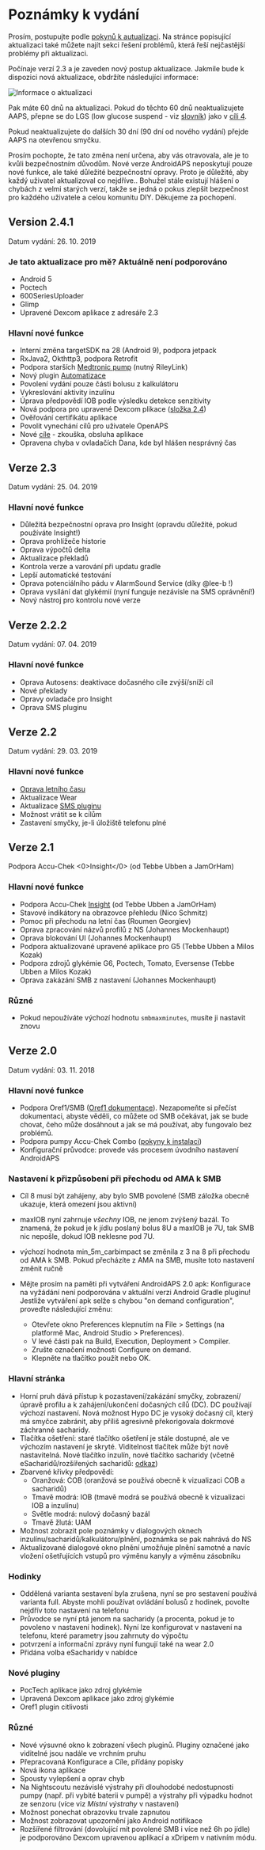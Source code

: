 # Poznámky k vydání

Prosím, postupujte podle [pokynů k autualizaci](../Installing-AndroidAPS/Update-to-new-version.md). Na stránce popisující aktualizaci také můžete najít sekci řešení problémů, která řeší nejčastější problémy při aktualizaci.

Počínaje verzí 2.3 a je zaveden nový postup aktualizace. Jakmile bude k dispozici nová aktualizace, obdržíte následující informace:

![Informace o aktualizaci](../images/AAPS_LoopDisable90days.png)

Pak máte 60 dnů na aktualizaci. Pokud do těchto 60 dnů neaktualizujete AAPS, přepne se do LGS (low glucose suspend - viz [slovník](../Getting-Started/Glossary.md)) jako v [cíli 4](../Usage/Objectives.md).

Pokud neaktualizujete do dalších 30 dní (90 dní od nového vydání) přejde AAPS na otevřenou smyčku.

Prosím pochopte, že tato změna není určena, aby vás otravovala, ale je to kvůli bezpečnostním důvodům. Nové verze AndroidAPS neposkytují pouze nové funkce, ale také důležité bezpečnostní opravy. Proto je důležité, aby každý uživatel aktualizoval co nejdříve.. Bohužel stále existují hlášení o chybách z velmi starých verzí, takže se jedná o pokus zlepšit bezpečnost pro každého uživatele a celou komunitu DIY. Děkujeme za pochopení.

## Version 2.4.1

Datum vydání: 26. 10. 2019

### Je tato aktualizace pro mě? Aktuálně není podporováno

* Android 5
* Poctech
* 600SeriesUploader
* Glimp
* Upravené Dexcom aplikace z adresáře 2.3

### Hlavní nové funkce

* Interní změna targetSDK na 28 (Android 9), podpora jetpack
* RxJava2, Okthttp3, podpora Retrofit
* Podpora starších [Medtronic pump](../Configuration/MedtronicPump.md) (nutný RileyLink)
* Nový plugin [Automatizace](../Usage/Automation.rst)
* Povolení vydání pouze části bolusu z kalkulátoru
* Vykreslování aktivity inzulínu
* Úprava předpovědí IOB podle výsledku detekce senzitivity
* Nová podpora pro upravené Dexcom plikace ([složka 2.4](https://github.com/dexcomapp/dexcomapp/tree/master/2.4))
* Ověřování certifikátu aplikace
* Povolit vynechání cílů pro uživatele OpenAPS
* Nové [cíle](../Usage/Objectives2019.rst) - zkouška, obsluha aplikace
* Opravena chyba v ovladačích Dana, kde byl hlášen nesprávný čas

## Verze 2.3

Datum vydání: 25. 04. 2019

### Hlavní nové funkce

* Důležitá bezpečnostní oprava pro Insight (opravdu důležité, pokud používáte Insight!)
* Oprava prohlížeče historie
* Oprava výpočtů delta
* Aktualizace překladů
* Kontrola verze a varování při updatu gradle
* Lepší automatické testování
* Oprava potenciálního pádu v AlarmSound Service (díky @lee-b !)
* Oprava vysílání dat glykémií (nyní funguje nezávisle na SMS oprávnění!)
* Nový nástroj pro kontrolu nové verze

## Verze 2.2.2

Datum vydání: 07. 04. 2019

### Hlavní nové funkce

* Oprava Autosens: deaktivace dočasného cíle zvýší/sníží cíl
* Nové překlady
* Opravy ovladače pro Insight
* Oprava SMS pluginu

## Verze 2.2

Datum vydání: 29. 03. 2019

### Hlavní nové funkce

* [Oprava letního času](../Usage/Timezone-traveling#time-adjustment-daylight-savings-time-dst)
* Aktualizace Wear
* Aktualizace [SMS pluginu](../Usage/SMS-Commands.md)
* Možnost vrátit se k cílům
* Zastavení smyčky, je-li úložiště telefonu plné

## Verze 2.1

Podpora Accu-Chek <0>Insight</0> (od Tebbe Ubben a JamOrHam)

### Hlavní nové funkce

* Podpora Accu-Chek [Insight](../Configuration/Accu-Chek-Insight-Pump.md) (od Tebbe Ubben a JamOrHam)
* Stavové indikátory na obrazovce přehledu (Nico Schmitz)
* Pomoc při přechodu na letní čas (Roumen Georgiev)
* Oprava zpracování názvů profilů z NS (Johannes Mockenhaupt)
* Oprava blokování UI (Johannes Mockenhaupt)
* Podpora aktualizované upravené aplikace pro G5 (Tebbe Ubben a Milos Kozak)
* Podpora zdrojů glykémie G6, Poctech, Tomato, Eversense (Tebbe Ubben a Milos Kozak)
* Oprava zakázání SMB z nastavení (Johannes Mockenhaupt)

### Různé

* Pokud nepoužíváte výchozí hodnotu `smbmaxminutes`, musíte ji nastavit znovu

## Verze 2.0

Datum vydání: 03. 11. 2018

### Hlavní nové funkce

* Podpora Oref1/SMB ([Oref1 dokumentace](https://openaps.readthedocs.io/en/latest/docs/Customize-Iterate/oref1.html)). Nezapomeňte si přečíst dokumentaci, abyste věděli, co můžete od SMB očekávat, jak se bude chovat, čeho může dosáhnout a jak se má používat, aby fungovalo bez problémů.
* Podpora pumpy Accu-Chek Combo ([pokyny k instalaci](../Configuration/Accu-Chek-Combo-Pump.md))
* Konfigurační průvodce: provede vás procesem úvodního nastavení AndroidAPS

### Nastavení k přizpůsobení při přechodu od AMA k SMB

* Cíl 8 musí být zahájeny, aby bylo SMB povolené (SMB záložka obecně ukazuje, která omezení jsou aktivní)
* maxIOB nyní zahrnuje *všechny* IOB, ne jenom zvýšený bazál. To znamená, že pokud je k jídlu poslaný bolus 8U a maxIOB je 7U, tak SMB nic nepošle, dokud IOB neklesne pod 7U.
* výchozí hodnota min_5m_carbimpact se změnila z 3 na 8 při přechodu od AMA k SMB. Pokud přecházíte z AMA na SMB, musíte toto nastavení změnit ručně
* Mějte prosím na paměti při vytváření AndroidAPS 2.0 apk: Konfigurace na vyžádání není podporována v aktuální verzi Android Gradle pluginu! Jestliže vytváření apk selže s chybou "on demand configuration", proveďte následující změnu:
  
  * Otevřete okno Preferences klepnutím na File > Settings (na platformě Mac, Android Studio > Preferences).
  * V levé části pak na Build, Execution, Deployment > Compiler.
  * Zrušte označení možnosti Configure on demand.
  * Klepněte na tlačítko použít nebo OK.

### Hlavní stránka

* Horní pruh dává přístup k pozastavení/zakázání smyčky, zobrazení/úpravě profilu a k zahájení/ukončení dočasných cílů (DC). DC používají výchozí nastavení. Nová možnost Hypo DC je vysoký dočasný cíl, který má smyčce zabránit, aby příliš agresivně překorigovala dokrmové záchranné sacharidy.
* Tlačítka ošetření: staré tlačítko ošetření je stále dostupné, ale ve výchozím nastavení je skryté. Viditelnost tlačítek může být nově nastavitelná. Nové tlačítko inzulín, nové tlačítko sacharidy (včetně eSacharidů/rozšířených sacharidů: [odkaz](../Usage/Extended-Carbs.md))
* Zbarvené křivky předpovědí: 
  * Oranžová: COB (oranžová se používá obecně k vizualizaci COB a sacharidů)
  * Tmavě modrá: IOB (tmavě modrá se používá obecně k vizualizaci IOB a inzulínu)
  * Světle modrá: nulový dočasný bazál
  * Tmavě žlutá: UAM
* Možnost zobrazit pole poznámky v dialogových oknech inzulínu/sacharidů/kalkulátoru/plnění, poznámka se pak nahrává do NS
* Aktualizované dialogové okno plnění umožňuje plnění samotné a navíc vložení ošetřujících vstupů pro výměnu kanyly a výměnu zásobníku

### Hodinky

* Oddělená varianta sestavení byla zrušena, nyní se pro sestavení používá varianta full. Abyste mohli používat ovládání bolusů z hodinek, povolte nejdřív toto nastavení na telefonu
* Průvodce se nyní ptá jenom na sacharidy (a procenta, pokud je to povoleno v nastavení hodinek). Nyní lze konfigurovat v nastavení na telefonu, které parametry jsou zahrnuty do výpočtu
* potvrzení a informační zprávy nyní fungují také na wear 2.0
* Přidána volba eSacharidy v nabídce

### Nové pluginy

* PocTech aplikace jako zdroj glykémie
* Upravená Dexcom aplikace jako zdroj glykémie
* Oref1 plugin citlivosti

### Různé

* Nové výsuvné okno k zobrazení všech pluginů. Pluginy označené jako viditelné jsou nadále ve vrchním pruhu
* Přepracovaná Konfigurace a Cíle, přídány popisky
* Nová ikona aplikace
* Spousty vylepšení a oprav chyb
* Na Nightscoutu nezávislé výstrahy při dlouhodobé nedostupnosti pumpy (např. při vybité baterii v pumpě) a výstrahy při výpadku hodnot ze senzoru (více viz *Místní výstrahy* v nastavení)
* Možnost ponechat obrazovku trvale zapnutou
* Možnost zobrazovat upozornění jako Android notifikace
* Rozšířené filtrování (dovolující mít povolené SMB i více než 6h po jídle) je podporováno Dexcom upravenou aplikací a xDripem v nativním módu.